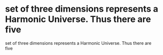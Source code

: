 # set of three dimensions represents a Harmonic Universe. Thus there are five

set of three dimensions represents a Harmonic Universe. Thus there are five